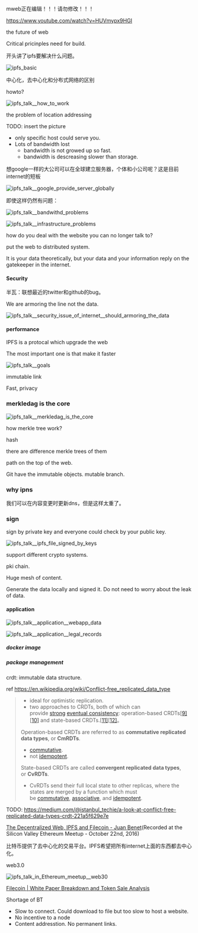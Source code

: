 mweb正在编辑！！！请勿修改！！！



<https://www.youtube.com/watch?v=HUVmypx9HGI>

the future of web

Critical pricinples need for build.



开头讲了ipfs要解决什么问题。

![ipfs_basic](http://opuclx9sq.bkt.clouddn.com/2018-05-14-030313.png)



中心化，去中心化和分布式网络的区别



howto?

![ipfs_talk__how_to_work](http://opuclx9sq.bkt.clouddn.com/2018-05-14-032437.png)



the problem of location addressing

TODO: insert the picture

* only specific host could serve you.
* Lots of bandwidth lost
  * bandwidth is not growed up so fast.
  * bandwidth is descreasing slower than storage.

想google一样的大公司可以在全球建立服务器，个体和小公司呢？这是目前internet的短板

![ipfs_talk__google_provide_server_globally](http://opuclx9sq.bkt.clouddn.com/2018-05-14-033422.png)



即使这样仍然有问题：

![ipfs_talk__bandwithd_problems](http://opuclx9sq.bkt.clouddn.com/2018-05-14-034307.png)

![ipfs_talk__infrastructure_problems](http://opuclx9sq.bkt.clouddn.com/2018-05-14-034310.png)



how do you deal with the website you can no longer talk to?

put the web to distributed system. 



It is your data theoretically, but your data and your information reply on the gatekeeper in the internet. 



#### Security

半瓦：联想最近的twitter和github的bug。



We are armoring the line not the data.

![ipfs_talk__security_issue_of_internet__should_armoring_the_data](http://opuclx9sq.bkt.clouddn.com/2018-05-14-035113.png)



#### performance



IPFS is a protocal which upgrade the web 

The most important one is that make it faster

![ipfs_talk__goals](http://opuclx9sq.bkt.clouddn.com/2018-05-14-035510.png)



immutable link



Fast, privacy



### merkledag is the core

![ipfs_talk__merkledag_is_the_core](http://opuclx9sq.bkt.clouddn.com/2018-05-14-040331.png)

how merkle tree work?

hash

there are difference merkle trees of them



path on the top of the web.



Git have the immutable objects. mutable branch.



### why ipns

我们可以在内容变更时更新dns，但是这样太重了。

### sign

sign by private key and everyone could check by your public key.

![ipfs_talk__ipfs_file_signed_by_keys](http://opuclx9sq.bkt.clouddn.com/2018-05-14-073146.png)

support different crypto systems.

pki chain.

Huge mesh of content.



Generate the data locally and signed it. Do not need to worry about the leak of data.

#### application

![ipfs_talk__application__webapp_data](http://opuclx9sq.bkt.clouddn.com/2018-05-14-074235.png)

![ipfs_talk__application__legal_records](http://opuclx9sq.bkt.clouddn.com/2018-05-14-073832.png)



##### docker image

##### package management





crdt: immutable data structure.

ref <https://en.wikipedia.org/wiki/Conflict-free_replicated_data_type>

> * ideal for optimistic replication.
> * two approaches to CRDTs, both of which can provide [strong](https://en.wikipedia.org/wiki/Strong_consistency) [eventual consistency](https://en.wikipedia.org/wiki/Eventual_consistency): operation-based CRDTs[[9\]](https://en.wikipedia.org/wiki/Conflict-free_replicated_data_type#cite_note-2010OpBased-9)[[10\]](https://en.wikipedia.org/wiki/Conflict-free_replicated_data_type#cite_note-:0-10) and state-based CRDTs.[[11\]](https://en.wikipedia.org/wiki/Conflict-free_replicated_data_type#cite_note-1999StateBased-11)[[12\]](https://en.wikipedia.org/wiki/Conflict-free_replicated_data_type#cite_note-:1-12)。
>
> Operation-based CRDTs are referred to as **commutative replicated data types**, or **CmRDTs**. 
>
> * [commutative](https://en.wikipedia.org/wiki/Commutative).
> * not [idempotent](https://en.wikipedia.org/wiki/Idempotent). 
>
> State-based CRDTs are called **convergent replicated data types**, or **CvRDTs**.
>
> * CvRDTs send their full local state to other replicas, where the states are merged by a function which must be [commutative](https://en.wikipedia.org/wiki/Commutative), [associative](https://en.wikipedia.org/wiki/Associative), and [idempotent](https://en.wikipedia.org/wiki/Idempotent). 

TODO: <https://medium.com/@istanbul_techie/a-look-at-conflict-free-replicated-data-types-crdt-221a5f629e7e>



[The Decentralized Web, IPFS and Filecoin - Juan Benet](https://www.youtube.com/watch?v=cU-n_m-snxQ)(Recorded at the Silicon Valley Ethereum Meetup - October 22nd, 2016)

比特币提供了去中心化的交易平台。IPFS希望把所有internet上面的东西都去中心化。



web3.0

![ipfs_talk_in_Ethereum_meetup__web30](http://opuclx9sq.bkt.clouddn.com/2018-05-14-085809.png)



[Filecoin | White Paper Breakdown and Token Sale Analysis](https://www.youtube.com/watch?v=e02czCnCuCM)

Shortage of BT

* Slow to connect. Could download to file but too slow to host a website.
* No incentive to a node
* Content addresstion. No permanent links.

